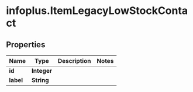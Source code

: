 # infoplus.ItemLegacyLowStockContact

## Properties
Name | Type | Description | Notes
------------ | ------------- | ------------- | -------------
**id** | **Integer** |  | 
**label** | **String** |  | 


